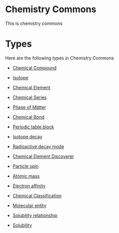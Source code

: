 # Chemistry Commons #
This is chemistry commons

# Types #
Here are the following types in Chemistry Commons

  * [Chemical Compound](chemistry__chemical_compound.md)

  * [Isotope](chemistry__isotope.md)

  * [Chemical Element](chemistry__chemical_element.md)

  * [Chemical Series](chemistry__chemical_series.md)

  * [Phase of Matter](chemistry__phase_of_matter.md)

  * [Chemical Bond](chemistry__chemical_bond.md)

  * [Periodic table block](chemistry__periodic_table_block.md)

  * [Isotope decay](chemistry__isotope_decay.md)

  * [Radioactive decay mode](chemistry__radioactive_decay_mode.md)

  * [Chemical Element Discoverer](chemistry__element_discoverer.md)

  * [Particle spin](chemistry__particle_spin.md)

  * [Atomic mass](chemistry__atomic_mass.md)

  * [Electron affinity](chemistry__electron_affinity.md)

  * [Chemical Classification](chemistry__chemical_classification.md)

  * [Molecular entity](chemistry__molecular_entity.md)

  * [Solubility relationship](chemistry__solubility_relationship.md)

  * [Solubility](chemistry__solubility.md)